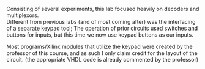Consisting of several experiments, this lab focused heavily on decoders and multiplexors.  
Different from previous labs (and of most coming after) was the interfacing of a separate keypad tool; The operation of prior circuits used switches and buttons for inputs, but this time we now use keypad buttons as our inputs.

Most programs/Xilinx modules that utilize the keypad were created by the professor of this course, and as such I only claim credit for the layout of the circuit. (the appropriate VHDL code is already commented by the professor)
